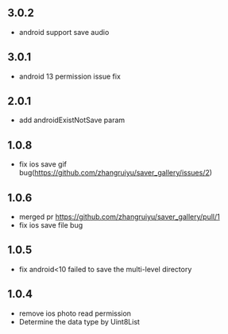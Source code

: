 ## 3.0.2

* android support save audio 
## 3.0.1

* android 13 permission issue fix

## 2.0.1

* add androidExistNotSave param

## 1.0.8

* fix ios save gif bug(https://github.com/zhangruiyu/saver_gallery/issues/2)

## 1.0.6

* merged pr https://github.com/zhangruiyu/saver_gallery/pull/1
* fix ios save file bug 

## 1.0.5

* fix android<10 failed to save the multi-level directory

## 1.0.4


* remove ios photo read permission
* Determine the data type by Uint8List

